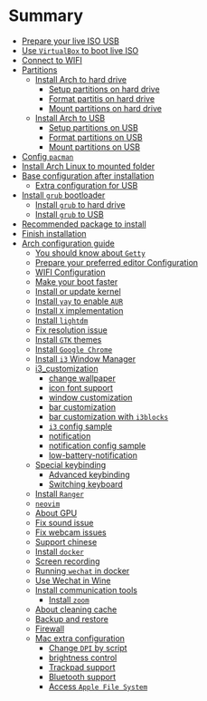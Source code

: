 # Summary

- [Prepare your live ISO USB](./prepare-iso-usb.md)
- [Use `VirtualBox` to boot live ISO](./use-vb-to-boo-iso.md)
- [Connect to WIFI](./connect-to-wifi.md)
- [Partitions]()
    - [Install Arch to hard drive]()
        - [Setup partitions on hard drive](./setup-partition-on-hard-drive.md)
        - [Format partitis on hard drive](./format-partition-on-hard-drive.md)
        - [Mount partitions on hard drive](./mount-partition-on-hard-drive.md)
    - [Install Arch to USB]()
        - [Setup partitions on USB](./setup-partition-on-usb.md)
        - [Format partitions on USB](./format-partition-on-usb.md)
        - [Mount partitions on USB](./mount-partition-on-usb.md)
- [Config `pacman`](./config-pacman.md)
- [Install Arch Linux to mounted folder](./install-arch-to-mounted-folder.md)
- [Base configuration after installation](./base-configuration-after-installation.md)
    - [Extra configuration for USB](./extra-configuration-for-usb.md)
- [Install `grub` bootloader]()
    - [Install `grub` to hard drive](./install-grub-to-hard-drive.md)
    - [Install `grub` to USB](./install-grub-to-usb.md)
- [Recommended package to install](./recommended-package-to-install.md)
- [Finish installation](./finish-installation.md)
- [Arch configuration guide](./arch-configuration-guide.md)
    - [You should know about `Getty`](./you-should-know-about-getty.md)
    - [Prepare your preferred editor Configuration](./prepare-your-preferred-editor.md)
    - [WIFI Configuration](./wifi-configuration.md)
    - [Make your boot faster](./make-your-boot-faster.md)
    - [Install or update kernel](./install-or-update-kernel.md)
    - [Install `yay` to enable `AUR`](./install-yay-to-enable-aur.md)
    - [Install `X` implementation](./install-x-implementation.md)
    - [Install `lightdm`](./install-lightdm.md)
    - [Fix resolution issue](./fix-resolution-issue.md)
    - [Install `GTK` themes](./install-gtk-themes.md)
    - [Install `Google Chrome`](./install-google-chrome.md)
    - [Install `i3` Window Manager](./install-i3-wm.md)
    - [i3_customization]()
        - [change wallpaper](./change-wallpaper.md)
        - [icon font support](./icon-font-support.md)
        - [window customization](./window-customization.md)
        - [bar customization](./bar-customization.md)
        - [bar customization with `i3blocks`](./bar-customization-with-i3blocks.md)
        - [`i3` config sample](./i3-config-sample.md)
        - [notification](./i3-notification.md)
        - [notification config sample](./i3-notification-config-sample.md)
        - [low-battery-notification](./setup-low-battery-notification.md)
    - [Special keybinding](./special-keybinding.md)
        - [Advanced keybinding](./advanced-keybinding.md)
        - [Switching keyboard](./switching-keyboard.md)
    - [Install `Ranger`](./install-ranger.md)
    - [`neovim`](./neovim.md)
    - [About GPU](./about-gpu.md)
    - [Fix sound issue](./fix-sound-issue.md)
    - [Fix webcam issues](./fix-webcam-issue.md)
    - [Support chinese](./support-chinese.md)
    - [Install `docker`](./install-docker.md)
    - [Screen recording](./screen-recording.md)
    - [Running `wechat` in docker](./running-wechat-in-docker.md)
    - [Use Wechat in Wine](./wine-wechat.md)
    - [Install communication tools]()
        - [Install `zoom`](./install-zoom.md)
    - [About cleaning cache](./about-cleaning-cache.md)
    - [Backup and restore](./backup-and-restore.md)
    - [Firewall](./firewall.md)
    - [Mac extra configuration]()
        - [Change `DPI` by script](./mac-change-dpi.md)
        - [brightness control](./mac-brightness-control.md)
        - [Trackpad support](./trackpad-support.md)
        - [Bluetooth support](./bluetooth-support.md)
        - [Access `Apple File System`](./access-apple-file-system.md)
